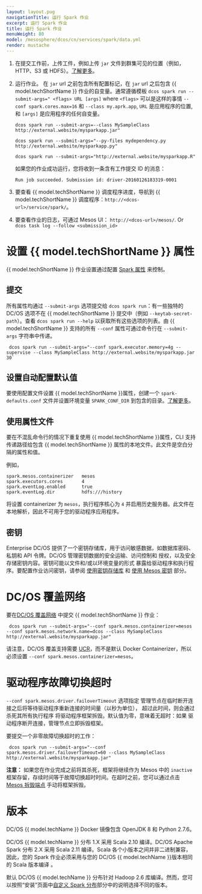 ```yaml
---
layout: layout.pug
navigationTitle: 运行 Spark 作业
excerpt: 运行 Spark 作业
title: 运行 Spark 作业
menuWeight: 80
model: /mesosphere/dcos/cn/services/spark/data.yml
render: mustache
---
```

1. 在提交工作前，上传工件，例如上传 `jar` 文件到群集可见的位置（例如，HTTP、S3 或 HDFS）。[了解更多][13]。

1. 运行作业。
 在 `jar` url 之前包含所有配置标记，在 `jar` url 之后包含 {{ model.techShortName }} 作业的自变量。通常遵循模板 `dcos spark run --submit-args=" <flags> URL [args]` where `<flags>` 可以是这样的事情 `--conf spark.cores.max=16` 和 `--class my.aprk.app`, `URL` 是应用程序的位置, 和 `[args]` 是应用程序的任何自变量。
    ```    
    dcos spark run --submit-args=--class MySampleClass http://external.website/mysparkapp.jar" 

    dcos spark run --submit-args="--py-files mydependency.py http://external.website/mysparkapp.py" 

    dcos spark run --submit-args="http://external.website/mysparkapp.R" 
    ```
    如果您的作业成功运行，您将收到一条含有工作提交 ID 的消息：
    ```
    Run job succeeded. Submission id: driver-20160126183319-0001
    ```
1. 要查看 {{ model.techShortName }} 调度程序进度，导航到 {{ model.techShortName }} 调度程序：`http://<dcos-url>/service/spark/`。

1. 要查看作业的日志，可通过 Mesos UI： `http://<dcos-url>/mesos/`. Or `dcos task log --follow <submission_id>`

# 设置 {{ model.techShortName }} 属性

{{ model.techShortName }} 作业设置通过配置 [Spark 属性][14] 来控制。

## 提交

所有属性均通过 `--submit-args` 选项提交给 `dcos spark run`：有一些独特的 DC/OS 选项不在 {{ model.techShortName }} 提交中（例如 `--keytab-secret-path`）。查看 `dcos spark run --help` 以获取所有这些选项的列表。由 {{ model.techShortName }} 支持的所有 `--conf` 属性可通过命令行在 `--submit-args` 字符串中传递。
```
 dcos spark run --submit-args="--conf spark.executor.memory=4g --supervise --class MySampleClass http://external.website/mysparkapp.jar 30`
```

## 设置自动配置默认值

要使用配置文件设置 {{ model.techShortName }}属性，创建一个
`spark-defaults.conf` 文件并设置环境变量
`SPARK_CONF_DIR` 到包含的目录。[了解更多][15]。

## 使用属性文件

要在不混乱命令行的情况下重复使用 {{ model.techShortName }}属性，CLI 支持传递路径给包含 {{ model.techShortName }} 属性的本地文件。此文件是空白分隔的属性和值。

例如，

```text
spark.mesos.containerizer   mesos
spark.executors.cores       4
spark.eventLog.enabled      true
spark.eventLog.dir          hdfs:///history
```
将设置 containerizer 为 `mesos`，执行程序核心为 `4` 并启用历史服务器。此文件在本地解析，因此不可用于您的驱动程序应用程序。


## 密钥

Enterprise DC/OS 提供了一个密钥存储库，用于访问敏感数据，如数据库密码、
私钥和 API 令牌。DC/OS 管理密钥数据的安全运输、访问控制和
授权，以及安全存储密钥内容。密钥可能以文件和/或以环境变量的形式
暴露给驱动程序和执行程序。要配置作业访问密钥，请参阅
[使用密钥存储库](/mesosphere/dcos/cn/services/spark/2.3.1-2.2.1-2/security/#using-the-secret-store) 和
[使用 Mesos 密钥](/mesosphere/dcos/cn/services/spark/2.3.1-2.2.1-2/security/#using-mesos-secrets) 部分。

# DC/OS 覆盖网络

要在[DC/OS 覆盖网络][16] 中提交 {{ model.techShortName }} 作业：
```
 dcos spark run --submit-args="--conf spark.mesos.containerizer=mesos --conf spark.mesos.network.name=dcos --class MySampleClass http://external.website/mysparkapp.jar" 
```

请注意，DC/OS 覆盖支持需要 [UCR][17]，而不是默认 Docker Containerizer，所以必须设置 `--conf spark.mesos.containerizer=mesos`。

# 驱动程序故障切换超时

`--conf spark.mesos.driver.failoverTimeout` 选项指定 
管理节点在临时断开连接之后将等待驱动程序重新连接的时间量（以秒为单位），
超过此时间，则会通过杀死其所有执行程序 
将驱动程序框架拆毁。默认值为零，意味着无超时：如果 
驱动程序断开连接，管理节点立即拆毁框架。

要提交一个非零故障切换超时的工作：
```
 dcos spark run --submit-args="--conf spark.mesos.driver.failoverTimeout=60 --class MySampleClass http://external.website/mysparkapp.jar" 
```

<p class="message--note"><strong>注意：</strong> 如果您在作业完成之前将其杀死，框架将继续作为 Mesos 中的 <code>inactive</code> 框架存留，存续时间等于故障切换超时时间。在超时之前，您可以通过点击
<a href="http://mesos.apache.org/documentation/latest/endpoints/master/teardown/">Mesos 拆毁端点</a> 手动将框架拆毁。</p>

# 版本

DC/OS {{ model.techName }} Docker 镜像包含 OpenJDK 8 和 Python 2.7.6。

DC/OS {{ model.techName }} 分布 1.X 采用 Scala 2.10 编译。DC/OS Apache Spark 分布 2.X 采用 Scala 2.11 编译。Scala 各个小版本之间并非二进制兼容，因此，您的 Spark 作业必须采用与您的 DC/OS {{ model.techName }}版本相同的 Scala 版本编译 。

默认 DC/OS {{ model.techName }} 分布针对 Hadoop 2.6 库编译。然而，您可以按照“安装”页面中[自定义 Spark 分布](/mesosphere/dcos/cn/services/spark/2.3.1-2.2.1-2/install/#customize-spark-distribution)部分中的说明选择不同的版本。


[13]: http://spark.apache.org/docs/latest/submitting-applications.html
[14]: http://spark.apache.org/docs/latest/configuration.html#spark-properties
[15]: http://spark.apache.org/docs/latest/configuration.html#overriding-configuration-directory
[16]: /mesosphere/dcos/latest/overview/design/overlay/
[17]: /mesosphere/dcos/latest/deploying-services/containerizers/ucr/
[18]: http://mesos.apache.org/documentation/latest/endpoints/master/teardown/

